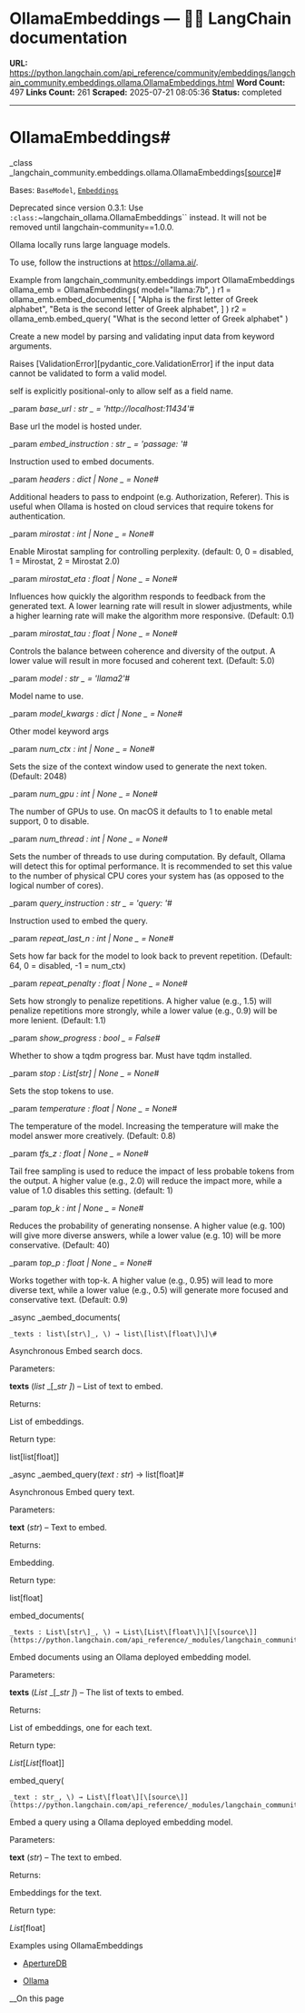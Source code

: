 # OllamaEmbeddings — 🦜🔗 LangChain  documentation

**URL:** https://python.langchain.com/api_reference/community/embeddings/langchain_community.embeddings.ollama.OllamaEmbeddings.html
**Word Count:** 497
**Links Count:** 261
**Scraped:** 2025-07-21 08:05:36
**Status:** completed

---

# OllamaEmbeddings\#

_class _langchain\_community.embeddings.ollama.OllamaEmbeddings[\[source\]](https://python.langchain.com/api_reference/_modules/langchain_community/embeddings/ollama.html#OllamaEmbeddings)\#     

Bases: `BaseModel`, [`Embeddings`](https://python.langchain.com/api_reference/core/embeddings/langchain_core.embeddings.embeddings.Embeddings.html#langchain_core.embeddings.embeddings.Embeddings "langchain_core.embeddings.embeddings.Embeddings")

Deprecated since version 0.3.1: Use `:class:`~langchain_ollama.OllamaEmbeddings`` instead. It will not be removed until langchain-community==1.0.0.

Ollama locally runs large language models.

To use, follow the instructions at <https://ollama.ai/>.

Example               from langchain_community.embeddings import OllamaEmbeddings     ollama_emb = OllamaEmbeddings(         model="llama:7b",     )     r1 = ollama_emb.embed_documents(         [             "Alpha is the first letter of Greek alphabet",             "Beta is the second letter of Greek alphabet",         ]     )     r2 = ollama_emb.embed_query(         "What is the second letter of Greek alphabet"     )     

Create a new model by parsing and validating input data from keyword arguments.

Raises \[ValidationError\]\[pydantic\_core.ValidationError\] if the input data cannot be validated to form a valid model.

self is explicitly positional-only to allow self as a field name.

_param _base\_url _: str_ _ = 'http://localhost:11434'_\#     

Base url the model is hosted under.

_param _embed\_instruction _: str_ _ = 'passage: '_\#     

Instruction used to embed documents.

_param _headers _: dict | None_ _ = None_\#     

Additional headers to pass to endpoint \(e.g. Authorization, Referer\). This is useful when Ollama is hosted on cloud services that require tokens for authentication.

_param _mirostat _: int | None_ _ = None_\#     

Enable Mirostat sampling for controlling perplexity. \(default: 0, 0 = disabled, 1 = Mirostat, 2 = Mirostat 2.0\)

_param _mirostat\_eta _: float | None_ _ = None_\#     

Influences how quickly the algorithm responds to feedback from the generated text. A lower learning rate will result in slower adjustments, while a higher learning rate will make the algorithm more responsive. \(Default: 0.1\)

_param _mirostat\_tau _: float | None_ _ = None_\#     

Controls the balance between coherence and diversity of the output. A lower value will result in more focused and coherent text. \(Default: 5.0\)

_param _model _: str_ _ = 'llama2'_\#     

Model name to use.

_param _model\_kwargs _: dict | None_ _ = None_\#     

Other model keyword args

_param _num\_ctx _: int | None_ _ = None_\#     

Sets the size of the context window used to generate the next token. \(Default: 2048\)

_param _num\_gpu _: int | None_ _ = None_\#     

The number of GPUs to use. On macOS it defaults to 1 to enable metal support, 0 to disable.

_param _num\_thread _: int | None_ _ = None_\#     

Sets the number of threads to use during computation. By default, Ollama will detect this for optimal performance. It is recommended to set this value to the number of physical CPU cores your system has \(as opposed to the logical number of cores\).

_param _query\_instruction _: str_ _ = 'query: '_\#     

Instruction used to embed the query.

_param _repeat\_last\_n _: int | None_ _ = None_\#     

Sets how far back for the model to look back to prevent repetition. \(Default: 64, 0 = disabled, -1 = num\_ctx\)

_param _repeat\_penalty _: float | None_ _ = None_\#     

Sets how strongly to penalize repetitions. A higher value \(e.g., 1.5\) will penalize repetitions more strongly, while a lower value \(e.g., 0.9\) will be more lenient. \(Default: 1.1\)

_param _show\_progress _: bool_ _ = False_\#     

Whether to show a tqdm progress bar. Must have tqdm installed.

_param _stop _: List\[str\] | None_ _ = None_\#     

Sets the stop tokens to use.

_param _temperature _: float | None_ _ = None_\#     

The temperature of the model. Increasing the temperature will make the model answer more creatively. \(Default: 0.8\)

_param _tfs\_z _: float | None_ _ = None_\#     

Tail free sampling is used to reduce the impact of less probable tokens from the output. A higher value \(e.g., 2.0\) will reduce the impact more, while a value of 1.0 disables this setting. \(default: 1\)

_param _top\_k _: int | None_ _ = None_\#     

Reduces the probability of generating nonsense. A higher value \(e.g. 100\) will give more diverse answers, while a lower value \(e.g. 10\) will be more conservative. \(Default: 40\)

_param _top\_p _: float | None_ _ = None_\#     

Works together with top-k. A higher value \(e.g., 0.95\) will lead to more diverse text, while a lower value \(e.g., 0.5\) will generate more focused and conservative text. \(Default: 0.9\)

_async _aembed\_documents\(

    _texts : list\[str\]_, \) → list\[list\[float\]\]\#     

Asynchronous Embed search docs.

Parameters:     

**texts** \(_list_ _\[__str_ _\]_\) – List of text to embed.

Returns:     

List of embeddings.

Return type:     

list\[list\[float\]\]

_async _aembed\_query\(_text : str_\) → list\[float\]\#     

Asynchronous Embed query text.

Parameters:     

**text** \(_str_\) – Text to embed.

Returns:     

Embedding.

Return type:     

list\[float\]

embed\_documents\(

    _texts : List\[str\]_, \) → List\[List\[float\]\][\[source\]](https://python.langchain.com/api_reference/_modules/langchain_community/embeddings/ollama.html#OllamaEmbeddings.embed_documents)\#     

Embed documents using an Ollama deployed embedding model.

Parameters:     

**texts** \(_List_ _\[__str_ _\]_\) – The list of texts to embed.

Returns:     

List of embeddings, one for each text.

Return type:     

_List_\[_List_\[float\]\]

embed\_query\(

    _text : str_, \) → List\[float\][\[source\]](https://python.langchain.com/api_reference/_modules/langchain_community/embeddings/ollama.html#OllamaEmbeddings.embed_query)\#     

Embed a query using a Ollama deployed embedding model.

Parameters:     

**text** \(_str_\) – The text to embed.

Returns:     

Embeddings for the text.

Return type:     

_List_\[float\]

Examples using OllamaEmbeddings

  * [ApertureDB](https://python.langchain.com/docs/integrations/vectorstores/aperturedb/)

  * [Ollama](https://python.langchain.com/docs/integrations/providers/ollama/)

__On this page